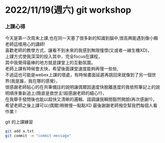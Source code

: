 # 2022/11/19(週六) git workshop 
### 上課心得   
今天是第一次周末上課,也在同一天塞了很多新的知識到腦中,很高興能遇到像小賴老師這樣用心的講師!   
喜歡老師的教學方式，讓看不到未來的我感到無限憧憬(又或者一線生機XD)，   
上課方式使我深深的投入其中，完全focus在課程，   
其中我覺得最棒的地方就是課堂上的互動氛圍。   
老師上課有時候會太快，希望後面課堂速度能夠再慢一些些,   
不過這也可能是webex上課的壞處，有時候畫面延遲再跳回來就像到了另一個世界(我是誰，我在哪的感覺)，   
很感謝老師貼心的在共筆備註的說明讓偶爾因速度快脫離進度的我依照筆記上的說明順序重新追上(簡直是救世主!超感謝老師的細心!!)，   
在我舉手發問後也能以超快又清晰的邏輯、語調讓我瞬間豁然開朗(再次感謝!!)，   
希望老師之後上課可以(偶爾)稍微慢一點點XD 最後謝謝老師撥空幫我們每個人看作業！


git 的上課練習
```bash
git add a.txt
git commit -m "commit message"
```
